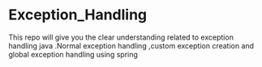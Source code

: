 # Exception_Handling
This repo will give you the clear understanding related to exception handling java .Normal exception handling ,custom exception creation and global exception handling using spring  
